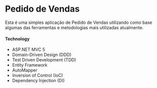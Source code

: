 ﻿# Pedido de Vendas

Esta é uma simples aplicação de Pedido de Vendas utilizando como base algumas das ferramentas e metodologias mais utilizadas atualmente.

#### Technology

 - ASP.NET MVC 5
 - Domain-Driven Design (DDD)
 - Test Driven Development (TDD)
 - Entity Framework
 - AutoMapper
 - Inversion of Control (IoC)
 - Dependency Injection (DI)
